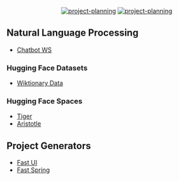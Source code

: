 <div align="center">
  <a href="https://github.com/orgs/paion-data/projects/12/views/1"><img src="https://img.shields.io/github/issues-search?query=user%3Apaion-data+state%3Aopen+type%3Aissue+archived%3Afalse&style=for-the-badge&logo=github&logoColor=white&label=Open%20Source%20Tasks&labelColor=181717&color=181717" alt="project-planning"/></a>
  <a href="https://status.paion-data.dev/"><img src="https://img.shields.io/badge/Service%20Status-1ABC9C?style=for-the-badge&logo=upptime&logoColor=white" alt="project-planning"/></a>
</div>

Natural Language Processing
---------------------------

- [Chatbot WS](https://chatbot.paion-data.com//)

### Hugging Face Datasets

- [Wiktionary Data](https://huggingface.co/datasets/paion-data/wiktionary-data)

### Hugging Face Spaces

- [Tiger](https://huggingface.co/spaces/paion-data/tiger)
- [Aristotle](https://huggingface.co/spaces/paion-data/aristotle)

Project Generators
------------------

- [Fast UI](https://fastui.paion-data.com/)
- [Fast Spring](https://fastspring.paion-data.com/)
